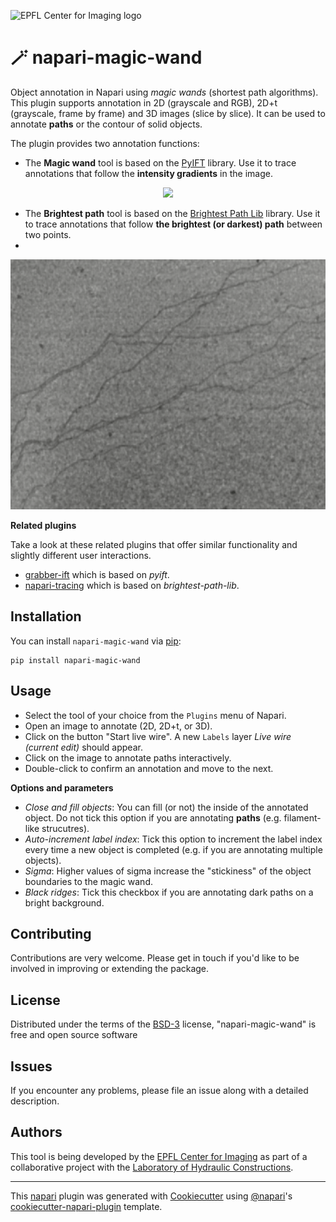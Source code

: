 ![EPFL Center for Imaging logo](https://imaging.epfl.ch/resources/logo-for-gitlab.svg)
# 🪄 napari-magic-wand

Object annotation in Napari using *magic wands* (shortest path algorithms). This plugin supports annotation in 2D (grayscale and RGB), 2D+t (grayscale, frame by frame) and 3D images (slice by slice). It can be used to annotate **paths** or the contour of solid objects.

The plugin provides two annotation functions:

- The **Magic wand** tool is based on the [PyIFT](https://github.com/PyIFT/pyift) library. Use it to trace annotations that follow the **intensity gradients** in the image.

<p align="center">
    <img src="https://github.com/EPFL-Center-for-Imaging/napari-magic-wand/blob/main/assets/screenshot.gif" height="400">
</p>

- The **Brightest path** tool is based on the [Brightest Path Lib](https://github.com/mapmanager/brightest-path-lib) library. Use it to trace annotations that follow **the brightest (or darkest) path** between two points.
- 
<p align="center">
    <img src="https://github.com/EPFL-Center-for-Imaging/napari-magic-wand/blob/main/assets/tracing.gif" height="400">
</p>

**Related plugins**

Take a look at these related plugins that offer similar functionality and slightly different user interactions.

- [grabber-ift](https://www.napari-hub.org/plugins/grabber-ift) which is based on *pyift*.
- [napari-tracing](https://github.com/mapmanager/napari-tracing) which is based on *brightest-path-lib*.


## Installation

You can install `napari-magic-wand` via [pip]:

    pip install napari-magic-wand

## Usage

- Select the tool of your choice from the `Plugins` menu of Napari.
- Open an image to annotate (2D, 2D+t, or 3D).
- Click on the button "Start live wire". A new `Labels` layer *Live wire (current edit)* should appear.
- Click on the image to annotate paths interactively.
- Double-click to confirm an annotation and move to the next.

**Options and parameters**
- *Close and fill objects*: You can fill (or not) the inside of the annotated object. Do not tick this option if you are annotating **paths** (e.g. filament-like strucutres).
- *Auto-increment label index*: Tick this option to increment the label index every time a new object is completed (e.g. if you are annotating multiple objects).
- *Sigma*: Higher values of sigma increase the "stickiness" of the object boundaries to the magic wand.
- *Black ridges*: Tick this checkbox if you are annotating dark paths on a bright background.

## Contributing

Contributions are very welcome. Please get in touch if you'd like to be involved in improving or extending the package.

## License

Distributed under the terms of the [BSD-3] license,
"napari-magic-wand" is free and open source software

## Issues

If you encounter any problems, please file an issue along with a detailed description.

## Authors

This tool is being developed by the [EPFL Center for Imaging](https://imaging.epfl.ch/) as part of a collaborative project with the [Laboratory of Hydraulic Constructions](https://www.epfl.ch/labs/lch/). 

----------------------------------

This [napari] plugin was generated with [Cookiecutter] using [@napari]'s [cookiecutter-napari-plugin] template.

[napari]: https://github.com/napari/napari
[Cookiecutter]: https://github.com/audreyr/cookiecutter
[@napari]: https://github.com/napari
[MIT]: http://opensource.org/licenses/MIT
[BSD-3]: http://opensource.org/licenses/BSD-3-Clause
[GNU GPL v3.0]: http://www.gnu.org/licenses/gpl-3.0.txt
[GNU LGPL v3.0]: http://www.gnu.org/licenses/lgpl-3.0.txt
[Apache Software License 2.0]: http://www.apache.org/licenses/LICENSE-2.0
[Mozilla Public License 2.0]: https://www.mozilla.org/media/MPL/2.0/index.txt
[cookiecutter-napari-plugin]: https://github.com/napari/cookiecutter-napari-plugin

[napari]: https://github.com/napari/napari
[tox]: https://tox.readthedocs.io/en/latest/
[pip]: https://pypi.org/project/pip/
[PyPI]: https://pypi.org/

